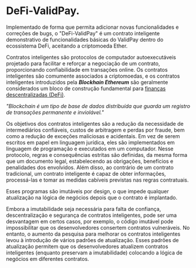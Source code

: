 # DeFi-ValidPay.

Implementado de forma que permita adicionar novas funcionalidades e correções de bugs, o "DeFi-ValidPay" é um contrato inteligente demonstrativo de funcionalidades básicas do ValidPay dentro do ecossistema DeFi, aceitando a criptomoeda Ether. 

Contratos inteligentes são protocolos de computador autoexecutáveis projetado para facilitar e reforçar a negociação de um contrato, proporcionando confiabilidade em transações online. Os contratos inteligentes são comumente associados a criptomoedas, e os contratos inteligentes introduzidos pela ***Blockhain Ethereum*** são geralmente considerados um bloco de construção fundamental para [finanças descentralizadas (DeFi)](https://pt.wikipedia.org/wiki/Finan%C3%A7as_descentralizadas).

_"Blockchain é um tipo de base de dados distribuída que guarda um registro de transações permanente e inviolável."_

Os objetivos dos contratos inteligentes são a redução da necessidade de intermediários confiáveis, custos de arbitragem e perdas por fraude, bem como a redução de exceções maliciosas e acidentais. Em vez de serem escritos em papel em linguagem jurídica, eles são implementados em linguagem de programação e executados em um computador. Nesse protocolo, regras e consequências estritas são definidas, da mesma forma que um documento legal, estabelecendo as obrigações, benefícios e penalidades dos envolvidos. Além disso, ao contrário de um contrato tradicional, um contrato inteligente é capaz de obter informações, processá-las e tomar as medidas cabíveis previstas nas regras contratuais.

Esses programas são imutáveis por design, o que impede qualquer atualização na lógica de negócios depois que o contrato é implantado.

Embora a imutabilidade seja necessária para falta de confiança, descentralização e segurança de contratos inteligentes, pode ser uma desvantagem em certos casos, por exemplo, o código imutável pode impossibilitar que os desenvolvedores consertem contratos vulneráveis. No entanto, o aumento da pesquisa para melhorar os contratos inteligentes levou à introdução de vários padrões de atualização. Esses padrões de atualização permitem que os desenvolvedores atualizem contratos inteligentes (enquanto preservam a imutabilidade) colocando a lógica de negócios em diferentes contratos.
